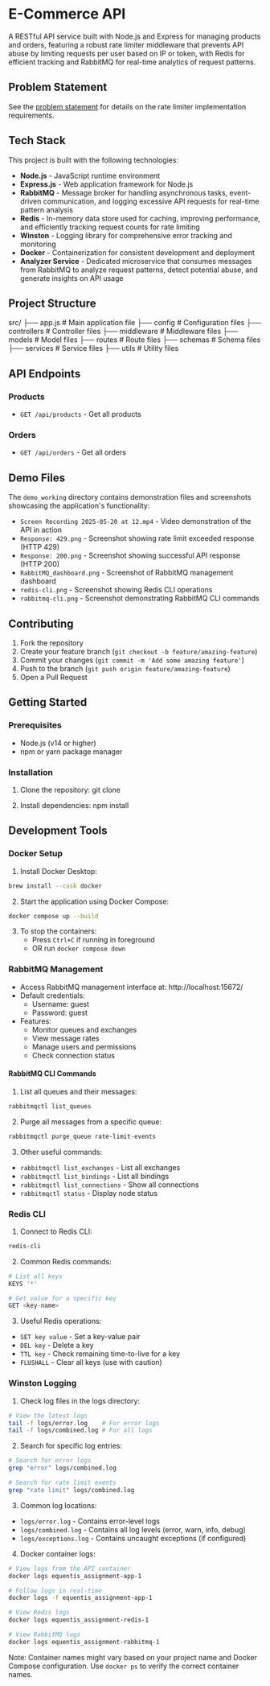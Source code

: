 # E-Commerce API

A RESTful API service built with Node.js and Express for managing products and orders, featuring a robust rate limiter middleware that prevents API abuse by limiting requests per user based on IP or token, with Redis for efficient tracking and RabbitMQ for real-time analytics of request patterns.

## Problem Statement
See the [problem statement](problem-statement.md) for details on the rate limiter implementation requirements.


## Tech Stack
This project is built with the following technologies:

- **Node.js** - JavaScript runtime environment
- **Express.js** - Web application framework for Node.js
- **RabbitMQ** - Message broker for handling asynchronous tasks, event-driven communication, and logging excessive API requests for real-time pattern analysis
- **Redis** - In-memory data store used for caching, improving performance, and efficiently tracking request counts for rate limiting
- **Winston** - Logging library for comprehensive error tracking and monitoring
- **Docker** - Containerization for consistent development and deployment
- **Analyzer Service** - Dedicated microservice that consumes messages from RabbitMQ to analyze request patterns, detect potential abuse, and generate insights on API usage



## Project Structure 

src/
├── app.js # Main application file
├── config # Configuration files
├── controllers # Controller files
├── middleware # Middleware files
├── models # Model files
├── routes # Route files
├── schemas # Schema files
├── services # Service files
├── utils # Utility files

## API Endpoints

### Products

- `GET /api/products` - Get all products

### Orders

- `GET /api/orders` - Get all orders


## Demo Files

The `demo_working` directory contains demonstration files and screenshots showcasing the application's functionality:

- `Screen Recording 2025-05-20 at 12.mp4` - Video demonstration of the API in action
- `Response: 429.png` - Screenshot showing rate limit exceeded response (HTTP 429)
- `Response: 200.png` - Screenshot showing successful API response (HTTP 200)
- `RabbitMQ_dashboard.png` - Screenshot of RabbitMQ management dashboard
- `redis-cli.png` - Screenshot showing Redis CLI operations
- `rabbitmq-cli.png` - Screenshot demonstrating RabbitMQ CLI commands

## Contributing

1. Fork the repository
2. Create your feature branch (`git checkout -b feature/amazing-feature`)
3. Commit your changes (`git commit -m 'Add some amazing feature'`)
4. Push to the branch (`git push origin feature/amazing-feature`)
5. Open a Pull Request


## Getting Started

### Prerequisites

- Node.js (v14 or higher)
- npm or yarn package manager

### Installation

1. Clone the repository:
git clone <repository-url>

2. Install dependencies:
npm install


## Development Tools

### Docker Setup

1. Install Docker Desktop:
```bash
brew install --cask docker
```

2. Start the application using Docker Compose:
```bash
docker compose up --build
```

3. To stop the containers:
   - Press `Ctrl+C` if running in foreground
   - OR run `docker compose down`

### RabbitMQ Management

- Access RabbitMQ management interface at: http://localhost:15672/
- Default credentials:
  - Username: guest
  - Password: guest
- Features:
  - Monitor queues and exchanges
  - View message rates
  - Manage users and permissions
  - Check connection status

#### RabbitMQ CLI Commands

1. List all queues and their messages:
```bash
rabbitmqctl list_queues
```

2. Purge all messages from a specific queue:
```bash
rabbitmqctl purge_queue rate-limit-events
```

3. Other useful commands:
- `rabbitmqctl list_exchanges` - List all exchanges
- `rabbitmqctl list_bindings` - List all bindings
- `rabbitmqctl list_connections` - Show all connections
- `rabbitmqctl status` - Display node status

### Redis CLI

1. Connect to Redis CLI:
```bash
redis-cli
```

2. Common Redis commands:
```bash
# List all keys
KEYS '*'

# Get value for a specific key
GET <key-name>
```

3. Useful Redis operations:
- `SET key value` - Set a key-value pair
- `DEL key` - Delete a key
- `TTL key` - Check remaining time-to-live for a key
- `FLUSHALL` - Clear all keys (use with caution)

### Winston Logging

1. Check log files in the logs directory:
```bash
# View the latest logs
tail -f logs/error.log    # For error logs
tail -f logs/combined.log # For all logs
```

2. Search for specific log entries:
```bash
# Search for error logs
grep "error" logs/combined.log

# Search for rate limit events
grep "rate limit" logs/combined.log
```

3. Common log locations:
- `logs/error.log` - Contains error-level logs
- `logs/combined.log` - Contains all log levels (error, warn, info, debug)
- `logs/exceptions.log` - Contains uncaught exceptions (if configured)

4. Docker container logs:
```bash
# View logs from the API container
docker logs equentis_assignment-app-1

# Follow logs in real-time
docker logs -f equentis_assignment-app-1

# View Redis logs
docker logs equentis_assignment-redis-1

# View RabbitMQ logs
docker logs equentis_assignment-rabbitmq-1
```

Note: Container names might vary based on your project name and Docker Compose configuration. Use `docker ps` to verify the correct container names.






